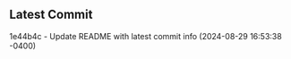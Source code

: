 
## Latest Commit
1e44b4c - Update README with latest commit info (2024-08-29 16:53:38 -0400) <Yunxi-Zhou>
